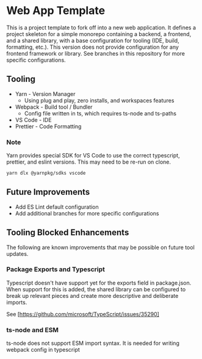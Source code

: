 # Web App Template

This is a project template to fork off into a new web application. It defines a project skeleton for a simple monorepo containing a backend, a frontend, and a shared library, with a base configuration for tooling (IDE, build, formatting, etc.). This version does not provide configuration for any frontend framework or library. See branches in this repository for more specific configurations.

## Tooling

- Yarn - Version Manager
  - Using plug and play, zero installs, and workspaces features
- Webpack - Build tool / Bundler
  - Config file written in ts, which requires ts-node and ts-paths
- VS Code - IDE
- Prettier - Code Formatting

### Note

Yarn provides special SDK for VS Code to use the correct typescript, prettier, and eslint versions. This may need to be re-run on clone.

```bash
yarn dlx @yarnpkg/sdks vscode
```

## Future Improvements

- Add ES Lint default configuration
- Add additional branches for more specific configurations

## Tooling Blocked Enhancements

The following are known improvements that may be possible on future tool updates.

### Package Exports and Typescript

Typescript doesn't have support yet for the exports field in package.json. When support for this is added, the shared library can be configured to break up relevant pieces and create more descriptive and deliberate imports.

See [https://github.com/microsoft/TypeScript/issues/35290]

### ts-node and ESM

ts-node does not support ESM import syntax. It is needed for writing webpack config in typescript
